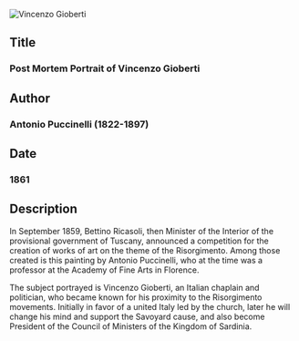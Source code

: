 ![Vincenzo Gioberti](opere/risorigmento-2-vincenzo-gioberti-upscaled.jpg)

## Title
### Post Mortem Portrait of Vincenzo Gioberti

## Author
### Antonio Puccinelli (1822-1897)

## Date
### 1861

## Description

In September 1859, Bettino Ricasoli, then Minister of the Interior of the provisional government of Tuscany, announced a competition for the creation of works of art on the theme of the Risorgimento.
Among those created is this painting by Antonio Puccinelli, who at the time was a professor at the Academy of Fine Arts in Florence.

The subject portrayed is Vincenzo Gioberti, an Italian chaplain and politician, who became known for his proximity to the Risorgimento movements.
Initially in favor of a united Italy led by the church, later he will change his mind and support the Savoyard cause, and also become President of the Council of Ministers of the Kingdom of Sardinia.